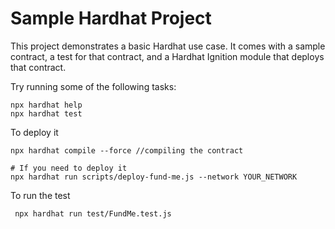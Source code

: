 # Sample Hardhat Project

This project demonstrates a basic Hardhat use case. It comes with a sample contract, a test for that contract, and a Hardhat Ignition module that deploys that contract.

Try running some of the following tasks:

```shell
npx hardhat help
npx hardhat test
```

To deploy it

```shell
npx hardhat compile --force //compiling the contract

# If you need to deploy it
npx hardhat run scripts/deploy-fund-me.js --network YOUR_NETWORK
```

To run the test

```shell
 npx hardhat run test/FundMe.test.js
```

